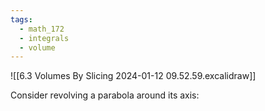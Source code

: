 ```yaml
---
tags:
  - math_172
  - integrals
  - volume
---
```


![[6.3 Volumes By Slicing 2024-01-12 09.52.59.excalidraw]]

Consider revolving a parabola around its axis: